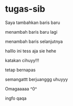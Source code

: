 # tugas-sib


Saya tambahkan baris baru


menambah baris baru lagi


menambah baris selanjutnya

halllo
ini tess aja sie hehe

katakan cihuyy!!!

tetap bernapas

semangattt berjuanggg uhuyyy

Omagaaaaa ^0^

ingfo qaqa
